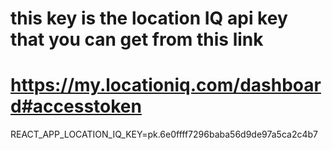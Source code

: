 # this key is the location IQ api key that you can get from this link
# https://my.locationiq.com/dashboard#accesstoken
REACT_APP_LOCATION_IQ_KEY=pk.6e0ffff7296baba56d9de97a5ca2c4b7
